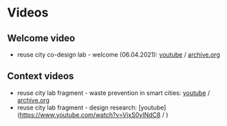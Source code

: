 # Videos

## Welcome video

- reuse city co-design lab - welcome (06.04.2021): [youtube](https://www.youtube.com/watch?v=v2pt18kbZis) / [archive.org](https://archive.org/details/reuse-welcome)

## Context videos

- reuse city lab fragment - waste prevention in smart cities: [youtube](https://www.youtube.com/watch?v=mMFH11Sxi_M) / [archive.org](https://archive.org/details/reuse-city-lab-fragment-waste-prevention-in-smart-cities)
- reuse city lab fragment - design research: [youtube](https://www.youtube.com/watch?v=VjxS0yINdC8 / )

